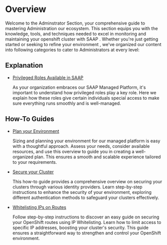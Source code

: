 # Overview

Welcome to the Adminstrator Section, your comprehensive guide to mastering Administration our ecosystem. This section equips you with the knowledge, tools, and techniques needed to excel in monitoring and maintaining your openshift cluster with SAAP . Whether you're just getting started or seeking to refine your environment , we've organized our content into following categories to cater to Administrators at every level:

## Explanation

- [Privileged Roles Available in SAAP](./secure-your-cluster/saap-authorization-roles.md)

    As your organization embraces our SAAP Managed Platform, it's important to understand how privileged roles play a key role. Here we explain how these roles give certain individuals special access to make sure everything runs smoothly and is well-managed.

## How-To Guides

- [Plan your Environment](./plan-your-environment/sizing.md)

    Sizing and planning your environment for our managed platform is easy with a thoughtful approach. Assess your needs, consider available resources, and use this overview to guide you in creating a well-organized plan. This ensures a smooth and scalable experience tailored to your requirements.

- [Secure your Cluster](./secure-your-cluster/user-access.md)

    This how-to guide provides a comprehensive overview on securing your clusters through various identity providers. Learn step-by-step instructions to enhance the security of your environment, exploring different authentication methods to safeguard your clusters effectively.

- [Whitelisting IPs on Routes](./how-to-guides/deploy-app-with-argocd-and-helm/deploy-app-with-argocd-and-helm.md)

    Follow step-by-step instructions to discover an easy guide on securing your OpenShift routes using IP Whitelisting. Learn how to limit access to specific IP addresses, boosting your cluster's security. This guide ensures a straightforward way to strengthen and control your OpenShift environment.
